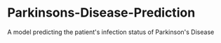 # Parkinsons-Disease-Prediction
A model predicting the patient's infection status of Parkinson's Disease
